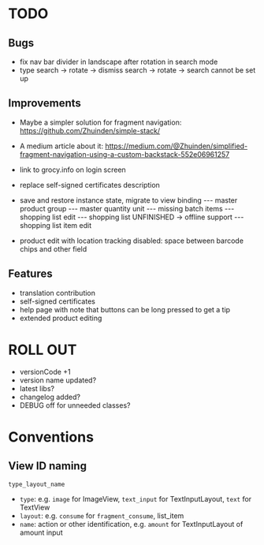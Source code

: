 # TODO

## Bugs

- fix nav bar divider in landscape after rotation in search mode
- type search -> rotate -> dismiss search -> rotate -> search cannot be set up

## Improvements

- Maybe a simpler solution for fragment navigation: https://github.com/Zhuinden/simple-stack/
- A medium article about it: https://medium.com/@Zhuinden/simplified-fragment-navigation-using-a-custom-backstack-552e06961257

- link to grocy.info on login screen
- replace self-signed certificates description
- save and restore instance state, migrate to view binding
--- master product group
--- master quantity unit
--- missing batch items
--- shopping list edit
--- shopping list               UNFINISHED -> offline support
--- shopping list item edit
- product edit with location tracking disabled: space between barcode chips and other field

## Features

- translation contribution
- self-signed certificates
- help page with note that buttons can be long pressed to get a tip
- extended product editing

# ROLL OUT

- versionCode +1
- version name updated?
- latest libs?
- changelog added?
- DEBUG off for unneeded classes?

# Conventions

## View ID naming

`type_layout_name`

- `type`: e.g. `image` for ImageView, `text_input` for TextInputLayout, `text` for TextView
- `layout`: e.g. `consume` for `fragment_consume`, list_item
- `name`: action or other identification, e.g. `amount` for TextInputLayout of amount input